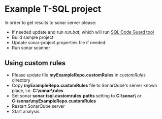 # Example T-SQL project
In order to get results to sonar server please:

 - If needed update and run *run.bat*, which will run [SQL Code Guard tool](http://sqlcodeguard.com "http://sqlcodeguard.com")
 - Build sample project
 - Update sonar-project.properties file if needed
 - Run sonar scanner

## Using custom rules ##
- Please update file **myExampleRepo.customRules** in *customRules* directory
- Copy **myExampleRepo.customRules** file to SonarQube's server known place, i.e. **C:\\sonar\\rules**
- Set sonar **sonar.tsql.customrules.paths** setting to **C:\\sonar\\** or **C:\\sonar\\myExampleRepo.customRules**
- Restart SonarQube server
- Start analysis